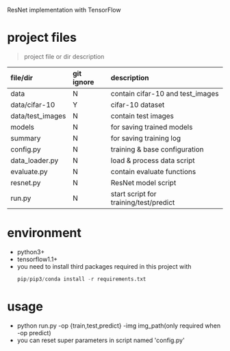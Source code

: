 ResNet implementation with TensorFlow
# project files
>project file or dir description
 
| file/dir         | git ignore | description                            |
|:-----------------|:-----------|:---------------------------------------|
| data             | N          | contain cifar-10 and test_images       |
| data/cifar-10    | Y          | cifar-10 dataset                       |
| data/test_images | N          | contain test images                    |
| models           | N          | for saving trained models              |
| summary          | N          | for saving training log                |
| config.py        | N          | training & base configuration          |
| data_loader.py   | N          | load & process data script             |
| evaluate.py      | N          | contain evaluate functions             |
| resnet.py        | N          | ResNet model script                    |
| run.py           | N          | start script for training/test/predict |

# environment
- python3+
- tensorflow1.1+
- you need to install third packages required in this project with
   ```python
   pip/pip3/conda install -r requirements.txt
   ```
# usage
- python run.py -op {train,test,predict} -img img_path(only required when -op predict)
- you can reset super parameters in script named 'config.py'
